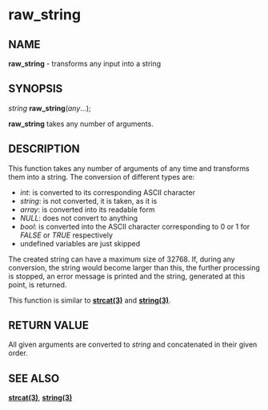 # raw_string

## NAME

**raw_string** - transforms any input into a string

## SYNOPSIS

*string* **raw_string**(*any*...);

**raw_string** takes any number of arguments.

## DESCRIPTION

This function takes any number of arguments of any time and transforms them into a string. The conversion of different types are:
- *int*: is converted to its corresponding ASCII character
- *string*: is not converted, it is taken, as it is
- *array*: is converted into its readable form
- *NULL*: does not convert to anything
- *bool*: is converted into the ASCII character corresponding to 0 or 1 for *FALSE* or *TRUE* respectively
- undefined variables are just skipped

The created string can have a maximum size of 32768. If, during any conversion, the string would become larger than this, the further processing is stopped, an error message is printed and the string, generated at this point, is returned.

This function is similar to **[strcat(3)](strcat.md)** and **[string(3)](string.md)**.

## RETURN VALUE

All given arguments are converted to *string* and concatenated in their given order.


## SEE ALSO

**[strcat(3)](strcat.md)**, **[string(3)](string.md)**
